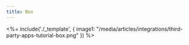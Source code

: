 ```yaml
---
title: Box
---
```

<%= include('./_template', {
  image1: "/media/articles/integrations/third-party-apps-tutorial-box.png"
}) %>
